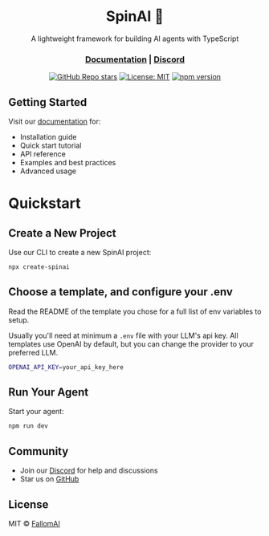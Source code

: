 <div align="center">
<h1>SpinAI 🤖</h1>

A lightweight framework for building AI agents with TypeScript

<h3>

[Documentation](https://docs.spinai.dev) | [Discord](https://discord.gg/BYsRx36qR3)

</h3>

[![GitHub Repo stars](https://img.shields.io/github/stars/Fallomai/spinai)](https://github.com/Fallomai/spinai)
[![License: MIT](https://img.shields.io/badge/License-MIT-green.svg)](https://opensource.org/licenses/MIT)
[![npm version](https://badge.fury.io/js/spinai.svg)](https://www.npmjs.com/package/spinai)

</div>

## Getting Started

Visit our [documentation](https://docs.spinai.dev) for:

- Installation guide
- Quick start tutorial
- API reference
- Examples and best practices
- Advanced usage

# Quickstart

## Create a New Project

Use our CLI to create a new SpinAI project:

```bash
npx create-spinai
```

## Choose a template, and configure your .env

Read the README of the template you chose for a full list of env variables to setup.

Usually you'll need at minimum a `.env` file with your LLM's api key. All templates use OpenAI by default, but you can change the provider to your preferred LLM.

```bash
OPENAI_API_KEY=your_api_key_here
```

## Run Your Agent

Start your agent:

```bash
npm run dev
```

## Community

- Join our [Discord](https://discord.gg/BYsRx36qR3) for help and discussions
- Star us on [GitHub](https://github.com/Fallomai/spinai)

## License

MIT © [FallomAI](https://github.com/Fallomai)
